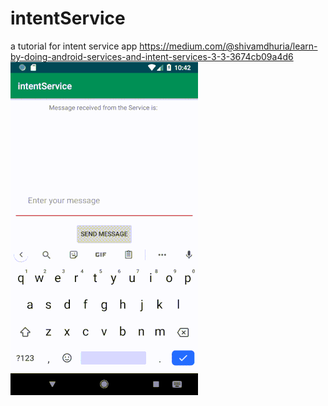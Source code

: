 # intentService
a tutorial for intent service app
https://medium.com/@shivamdhuria/learn-by-doing-android-services-and-intent-services-3-3-3674cb09a4d6
![demo](1_qJ4YC99c-eiy3d2zbragpA.gif)
